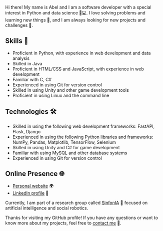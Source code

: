 Hi there! My name is Abel and I am a software developer with a special interest in Python and data science 🐍💻.
I love solving problems and learning new things 🤔, and I am always looking for new projects and challenges 💪.

## Skills 💪

- Proficient in Python, with experience in web development and data analysis
- Skilled in Java
- Proficient in HTML/CSS and JavaScript, with experience in web development
- Familiar with C, C#
- Experienced in using Git for version control
- Skilled in using Unity and other game development tools
- Proficient in using Linux and the command line

## Technologies 🛠

- Skilled in using the following web development frameworks: FastAPI, Flask, Django
- Experienced in using the following Python libraries and frameworks: NumPy, Pandas, Matplotlib, TensorFlow, Selenium
- Skilled in using Unity and C# for game development
- Familiar with using MySQL and other database systems
- Experienced in using Git for version control

## Online Presence 🌐

- [Personal website](https://abel.arismendy.co) 🌍
- [LinkedIn profile](https://www.linkedin.com/in/abelarismendy/) 💼

Currently, I am part of a research group called [SinfonIA](https://sinfoniauniandes.github.io/) 🤖 focused on artificial intelligence and social robotics.

Thanks for visiting my GitHub profile! If you have any questions or want to know more about my projects, feel free to [contact me](https://abel.arismendy.co/contact) 💬.
